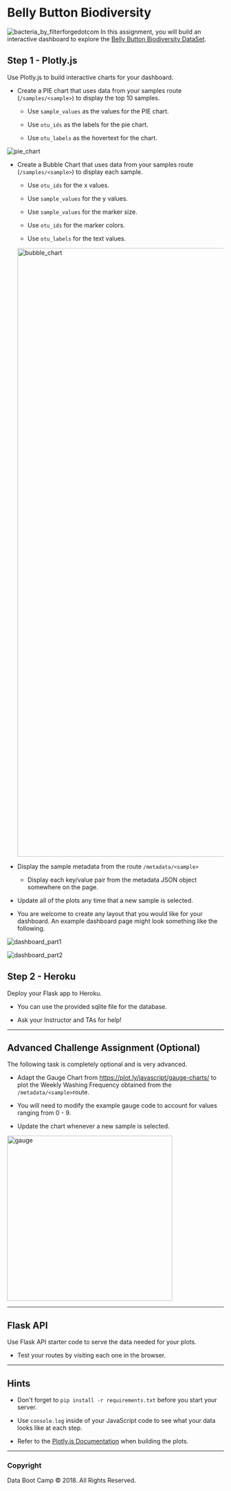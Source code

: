 # Belly Button Biodiversity

![bacteria_by_filterforgedotcom](https://user-images.githubusercontent.com/46768393/62843398-8df8a400-bc87-11e9-8456-494883515f94.jpg)
In this assignment, you will build an interactive dashboard to explore the [Belly Button Biodiversity DataSet](http://robdunnlab.com/projects/belly-button-biodiversity/).

## Step 1 - Plotly.js

Use Plotly.js to build interactive charts for your dashboard.

* Create a PIE chart that uses data from your samples route (`/samples/<sample>`) to display the top 10 samples.

  * Use `sample_values` as the values for the PIE chart.

  * Use `otu_ids` as the labels for the pie chart.

  * Use `otu_labels` as the hovertext for the chart.

 ![pie_chart](https://user-images.githubusercontent.com/46768393/62843448-d9ab4d80-bc87-11e9-9dcc-7755d4fe9c37.png)

* Create a Bubble Chart that uses data from your samples route (`/samples/<sample>`) to display each sample.

  * Use `otu_ids` for the x values.

  * Use `sample_values` for the y values.

  * Use `sample_values` for the marker size.

  * Use `otu_ids` for the marker colors.

  * Use `otu_labels` for the text values.

  <img width="1416" alt="bubble_chart" src="https://user-images.githubusercontent.com/46768393/62843518-550cff00-bc88-11e9-8653-83042eb6afe0.png">

* Display the sample metadata from the route `/metadata/<sample>`

  * Display each key/value pair from the metadata JSON object somewhere on the page.

* Update all of the plots any time that a new sample is selected.

* You are welcome to create any layout that you would like for your dashboard. An example dashboard page might look something like the following.

![dashboard_part1](https://user-images.githubusercontent.com/46768393/62843614-1f1c4a80-bc89-11e9-9494-1ed3b30e791b.png)


![dashboard_part2](https://user-images.githubusercontent.com/46768393/62843615-23486800-bc89-11e9-8df1-14465795e6d3.png)

## Step 2 - Heroku

Deploy your Flask app to Heroku.

* You can use the provided sqlite file for the database.

* Ask your Instructor and TAs for help!

- - -

## Advanced Challenge Assignment (Optional)

The following task is completely optional and is very advanced.

* Adapt the Gauge Chart from <https://plot.ly/javascript/gauge-charts/> to plot the Weekly Washing Frequency obtained from the `/metadata/<sample>`route.

* You will need to modify the example gauge code to account for values ranging from 0 - 9.

* Update the chart whenever a new sample is selected.

<img width="384" alt="gauge" src="https://user-images.githubusercontent.com/46768393/62843554-a3ba9900-bc88-11e9-8ddb-4104c0eb1fe4.png">

- - -

## Flask API

Use Flask API starter code to serve the data needed for your plots.

* Test your routes by visiting each one in the browser.

- - -

## Hints

* Don't forget to `pip install -r requirements.txt` before you start your server.

* Use `console.log` inside of your JavaScript code to see what your data looks like at each step.

* Refer to the [Plotly.js Documentation](https://plot.ly/javascript/) when building the plots.

- - -

### Copyright

Data Boot Camp © 2018. All Rights Reserved.
